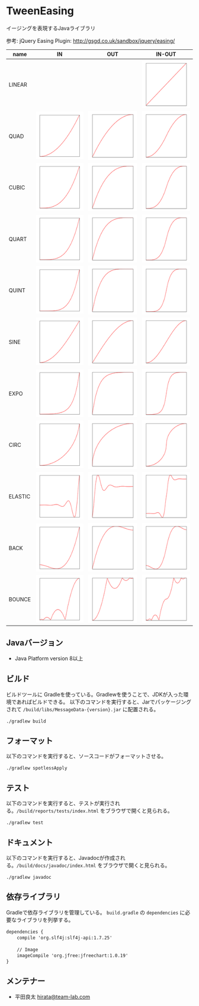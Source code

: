 # TweenEasing

イージングを表現するJavaライブラリ

参考: jQuery Easing Plugin: <http://gsgd.co.uk/sandbox/jquery/easing/>

|name|IN|OUT|IN-OUT|
|---|---|---|---|
|LINEAR|||[![LINEAR](./images/0_LINEAR.png)](./src/main/java/jp/harujioh/easing/LinearEasing.java)|
|QUAD|[![InQUAD](./images/1_IN_QUAD.png)](./src/main/java/jp/harujioh/easing/in/InQuadEasing.java)|[![OutQUAD](./images/2_OUT_QUAD.png)](./src/main/java/jp/harujioh/easing/out/OutQuadEasing.java)|[![InOutQUAD](./images/3_IN_OUT_QUAD.png)](./src/main/java/jp/harujioh/easing/inout/InOutQuadEasing.java)|
|CUBIC|[![InCUBIC](./images/4_IN_CUBIC.png)](./src/main/java/jp/harujioh/easing/in/InCubicEasing.java)|[![OutCUBIC](./images/5_OUT_CUBIC.png)](./src/main/java/jp/harujioh/easing/out/OutCubicEasing.java)|[![InOutCUBIC](./images/6_IN_OUT_CUBIC.png)](./src/main/java/jp/harujioh/easing/inout/InOutCubicEasing.java)|
|QUART|[![InQUART](./images/7_IN_QUART.png)](./src/main/java/jp/harujioh/easing/in/InQuartEasing.java)|[![OutQUART](./images/8_OUT_QUART.png)](./src/main/java/jp/harujioh/easing/out/OutQuartEasing.java)|[![InOutQUART](./images/9_IN_OUT_QUART.png)](./src/main/java/jp/harujioh/easing/inout/InOutQuartEasing.java)|
|QUINT|[![InQUINT](./images/10_IN_QUINT.png)](./src/main/java/jp/harujioh/easing/in/InQuintEasing.java)|[![OutQUINT](./images/11_OUT_QUINT.png)](./src/main/java/jp/harujioh/easing/out/OutQuintEasing.java)|[![InOutQUINT](./images/12_IN_OUT_QUINT.png)](./src/main/java/jp/harujioh/easing/inout/InOutQuintEasing.java)|
|SINE|[![InSINE](./images/13_IN_SINE.png)](./src/main/java/jp/harujioh/easing/in/InSineEasing.java)|[![OutSINE](./images/14_OUT_SINE.png)](./src/main/java/jp/harujioh/easing/out/OutSineEasing.java)|[![InOutSINE](./images/15_IN_OUT_SINE.png)](./src/main/java/jp/harujioh/easing/inout/InOutSineEasing.java)|
|EXPO|[![InEXPO](./images/16_IN_EXPO.png)](./src/main/java/jp/harujioh/easing/in/InExpoEasing.java)|[![OutEXPO](./images/17_OUT_EXPO.png)](./src/main/java/jp/harujioh/easing/out/OutExpoEasing.java)|[![InOutEXPO](./images/18_IN_OUT_EXPO.png)](./src/main/java/jp/harujioh/easing/inout/InOutExpoEasing.java)|
|CIRC|[![InCIRC](./images/19_IN_CIRC.png)](./src/main/java/jp/harujioh/easing/in/InCircEasing.java)|[![OutCIRC](./images/20_OUT_CIRC.png)](./src/main/java/jp/harujioh/easing/out/OutCircEasing.java)|[![InOutCIRC](./images/21_IN_OUT_CIRC.png)](./src/main/java/jp/harujioh/easing/inout/InOutCircEasing.java)|
|ELASTIC|[![InELASTIC](./images/22_IN_ELASTIC.png)](./src/main/java/jp/harujioh/easing/in/InElasticEasing.java)|[![OutELASTIC](./images/23_OUT_ELASTIC.png)](./src/main/java/jp/harujioh/easing/out/OutElasticEasing.java)|[![InOutELASTIC](./images/24_IN_OUT_ELASTIC.png)](./src/main/java/jp/harujioh/easing/inout/InOutElasticEasing.java)|
|BACK|[![InBACK](./images/25_IN_BACK.png)](./src/main/java/jp/harujioh/easing/in/InBackEasing.java)|[![OutBACK](./images/26_OUT_BACK.png)](./src/main/java/jp/harujioh/easing/out/OutBackEasing.java)|[![InOutBACK](./images/27_IN_OUT_BACK.png)](./src/main/java/jp/harujioh/easing/inout/InOutBackEasing.java)|
|BOUNCE|[![InBOUNCE](./images/28_IN_BOUNCE.png)](./src/main/java/jp/harujioh/easing/in/InBounceEasing.java)|[![OutBOUNCE](./images/29_OUT_BOUNCE.png)](./src/main/java/jp/harujioh/easing/out/OutBounceEasing.java)|[![InOutBOUNCE](./images/30_IN_OUT_BOUNCE.png)](./src/main/java/jp/harujioh/easing/inout/InOutBounceEasing.java)|


## Javaバージョン

* Java Platform version 8以上


## ビルド

ビルドツールに Gradleを使っている。Gradlewを使うことで、JDKが入った環境であればビルドできる。
以下のコマンドを実行すると、Jarでパッケージングされて `/build/libs/MessageData-{version}.jar` に配置される。

```
./gradlew build
```


## フォーマット

以下のコマンドを実行すると、ソースコードがフォーマットさせる。
```
./gradlew spotlessApply
```


## テスト

以下のコマンドを実行すると、テストが実行される。`/build/reports/tests/index.html` をブラウザで開くと見られる。

```
./gradlew test
```


## ドキュメント

以下のコマンドを実行すると、Javadocが作成される。`/build/docs/javadoc/index.html` をブラウザで開くと見られる。

```
./gradlew javadoc
```


## 依存ライブラリ

Gradleで依存ライブラリを管理している。
`build.gradle` の `dependencies` に必要なライブラリを列挙する。

```
dependencies {
    compile 'org.slf4j:slf4j-api:1.7.25'

    // Image
    imageCompile 'org.jfree:jfreechart:1.0.19'
}
```


## メンテナー

* 平田良太 <hirata@team-lab.com>


